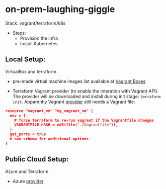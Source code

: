# on-prem-laughing-giggle
Stack: vagrant/terraform/k8s

* Steps:
    * Provision the infra
    * Install Kubernetes

## Local Setup:

VirtualBox and terraform

* pre-made virtual machine images list available at [Vagrant Boxes](https://portal.cloud.hashicorp.com/vagrant/discover)


* Terraform Vagrant provider (to enable the interation with Vagrant API). The provider will be downloaded and install during init stage: `terraform init`. Apparently Vagrant [provider](https://registry.terraform.io/providers/bmatcuk/vagrant/latest/docs) still needs a Vagrant file:

```json
resource "vagrant_vm" "my_vagrant_vm" {
  env = {
    # force terraform to re-run vagrant if the Vagrantfile changes
    VAGRANTFILE_HASH = md5(file("./Vagrantfile")),
  }
  get_ports = true
  # see schema for additional options
}
```

## Public Cloud Setup:

Azure and Terraform

* Azure [provider](https://registry.terraform.io/providers/hashicorp/azurerm/latest/docs)